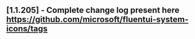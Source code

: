 ## [1.1.205] - Complete change log present here https://github.com/microsoft/fluentui-system-icons/tags